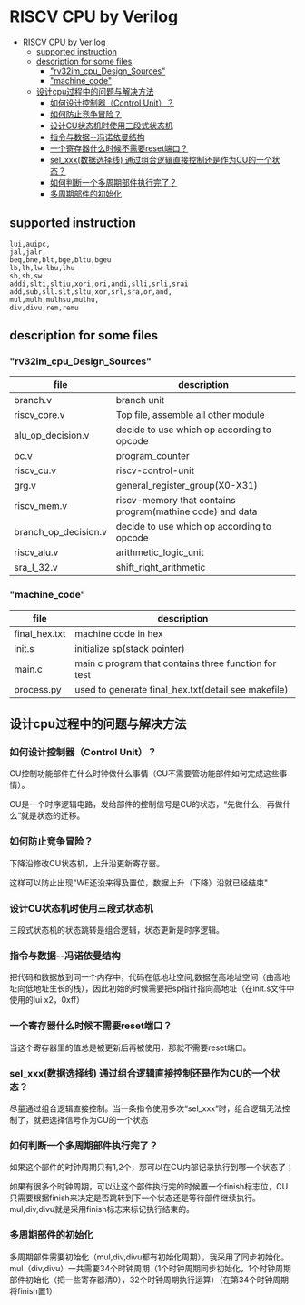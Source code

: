 # RISCV CPU by Verilog
- [RISCV CPU by Verilog](#riscv-cpu-by-verilog)
	- [supported instruction](#supported-instruction)
	- [description for some files](#description-for-some-files)
		- ["rv32im\_cpu\_Design\_Sources"](#rv32im_cpu_design_sources)
		- ["machine\_code"](#machine_code)
	- [设计cpu过程中的问题与解决方法](#设计cpu过程中的问题与解决方法)
		- [如何设计控制器（Control Unit）？](#如何设计控制器control-unit)
		- [如何防止竞争冒险？](#如何防止竞争冒险)
		- [设计CU状态机时使用三段式状态机](#设计cu状态机时使用三段式状态机)
		- [指令与数据--冯诺依曼结构](#指令与数据--冯诺依曼结构)
		- [一个寄存器什么时候不需要reset端口？](#一个寄存器什么时候不需要reset端口)
		- [sel\_xxx(数据选择线) 通过组合逻辑直接控制还是作为CU的一个状态？](#sel_xxx数据选择线-通过组合逻辑直接控制还是作为cu的一个状态)
		- [如何判断一个多周期部件执行完了？](#如何判断一个多周期部件执行完了)
		- [多周期部件的初始化](#多周期部件的初始化)


## supported instruction
```
lui,auipc,
jal,jalr,
beq,bne,blt,bge,bltu,bgeu
lb,lh,lw,lbu,lhu
sb,sh,sw
addi,slti,sltiu,xori,ori,andi,slli,srli,srai
add,sub,sll.slt,sltu,xor,srl,sra,or,and,
mul,mulh,mulhsu,mulhu,
div,divu,rem,remu
```
## description for some files
### "rv32im_cpu_Design_Sources"
|file|description|
|----|-------------|     
branch.v    |     branch unit          
riscv_core.v  |   Top file, assemble all other module
alu_op_decision.v    | decide to use which op according to opcode
pc.v      |   program_counter
riscv_cu.v |    riscv-control-unit
grg.v       |         general_register_group(X0-X31)     
riscv_mem.v   | riscv-memory that contains program(mathine code) and data
branch_op_decision.v  | decide to use which op according to opcode
riscv_alu.v  | arithmetic_logic_unit
sra_I_32.v| shift_right_arithmetic

### "machine_code"
|file|description|
|----|-------------|
final_hex.txt|machine code in hex
init.s |initialize sp(stack pointer)
main.c |main c program that contains three function for test
process.py |used to generate final_hex.txt(detail see makefile)

## 设计cpu过程中的问题与解决方法
### 如何设计控制器（Control Unit）？
CU控制功能部件在什么时钟做什么事情（CU不需要管功能部件如何完成这些事情）。

CU是一个时序逻辑电路，发给部件的控制信号是CU的状态，“先做什么，再做什么“就是状态的迁移。

### 如何防止竞争冒险？
下降沿修改CU状态机，上升沿更新寄存器。

这样可以防止出现"WE还没来得及置位，数据上升（下降）沿就已经结束"

### 设计CU状态机时使用三段式状态机
三段式状态机的状态跳转是组合逻辑，状态更新是时序逻辑。

### 指令与数据--冯诺依曼结构
把代码和数据放到同一个内存中，代码在低地址空间,数据在高地址空间（由高地址向低地址生长的栈），因此初始的时候需要把sp指针指向高地址（在init.s文件中使用的lui x2，0xff）

### 一个寄存器什么时候不需要reset端口？
当这个寄存器里的值总是被更新后再被使用，那就不需要reset端口。

### sel_xxx(数据选择线) 通过组合逻辑直接控制还是作为CU的一个状态？
尽量通过组合逻辑直接控制。当一条指令使用多次“sel_xxx”时，组合逻辑无法控制了，就把选择信号作为CU的一个状态

### 如何判断一个多周期部件执行完了？
如果这个部件的时钟周期只有1,2个，那可以在CU内部记录执行到哪一个状态了；

如果有很多个时钟周期，可以让这个部件执行完的时候置一个finish标志位，CU只需要根据finish来决定是否跳转到下一个状态还是等待部件继续执行。
mul,div,divu就是采用finish标志来标记执行结束的。

### 多周期部件的初始化
多周期部件需要初始化（mul,div,divu都有初始化周期），我采用了同步初始化。
mul（div,divu）一共需要34个时钟周期（1个时钟周期同步初始化，1个时钟周期部件初始化（把一些寄存器清0），32个时钟周期执行运算）（在第34个时钟周期将finish置1）